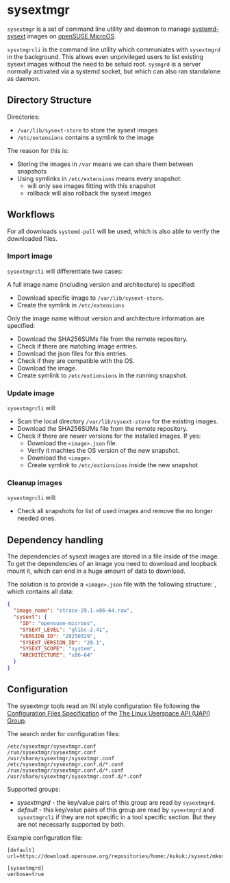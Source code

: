 # sysextmgr

`sysextmgr` is a set of command line utility and daemon to manage [systemd-sysext](https://manpages.opensuse.org/systemd-sysext) images on [openSUSE MicroOS](https://microos.opensuse.org).

`sysxtmgrcli` is the command line utility which communiates with `sysextmgrd` in the background. This allows even unprivileged users to list existing sysext images without the need to be setuid root.
`sysmgrd` is a server normally activated via a systemd socket, but which can also ran standalone as daemon.

## Directory Structure

Directories:
* `/var/lib/sysext-store` to store the sysext images
* `/etc/extensions` contains a symlink to the image

The reason for this is:

* Storing the images in `/var` means we can share them between snapshots
* Using symlinks in `/etc/extensions` means every snapshot:
  * will only see images fitting with this snapshot
  * rollback will also rollback the sysext images

## Workflows

For all downloads `systemd-pull` will be used, which is also able to verify the downloaded files.

### Import image

`sysextmgrcli` will differentiate two cases:

A full image name (including version and architecture) is specified:
* Download specific image to `/var/lib/sysext-store`.
* Create the symlink in `/etc/extensions`

Only the image name without version and architecture information are specified:
* Download the SHA256SUMs file from the remote repository.
* Check if there are matching image entries.
* Download the json files for this entries.
* Check if they are compatible with the OS.
* Download the image.
* Create symlink to `/etc/extionsions` in the running snapshot.

### Update image

`sysextmgrcli` will:
* Scan the local directory `/var/lib/sysext-store` for the existing images.
* Download the SHA256SUMs file from the remote repository.
* Check if there are newer versions for the installed images. If yes:
  * Download the `<image>.json` file.
  * Verify it machtes the OS version of the new snapshot.
  * Download the `<image>`.
  * Create symlink to `/etc/extionsions` inside the new snapshot

### Cleanup images

`sysextmgrcli` will:
* Check all snapshots for list of used images and remove the no longer needed ones.

## Dependency handling

The dependencies of sysext images are stored in a file inside of the image. To get the dependencies of an image you need to download and loopback mount it, which can end in a huge amount of data to download.

The solution is to provide a `<image>.json` file with the following structure:´, which contains all data:

```json
{
  "image_name": "strace-29.1.x86-64.raw",
  "sysext": {
    "ID": "opensuse-microos",
    "SYSEXT_LEVEL": "glibc-2.41",
    "VERSION_ID": "20250329",
    "SYSEXT_VERSION_ID": "29.1",
    "SYSEXT_SCOPE": "system",
    "ARCHITECTURE": "x86-64"
  }
}
```

## Configuration

The sysextmgr tools read an INI style configuration file following the [Configuration Files Specification](https://uapi-group.org/specifications/specs/configuration_files_specification/) of the [The Linux Userspace API (UAPI) Group](https://uapi-group.org/).

The search order for configuration files:
```
/etc/sysextmgr/sysextmgr.conf
/run/sysextmgr/sysextmgr.conf
/usr/share/sysextmgr/sysextmgr.conf
/etc/sysextmgr/sysextmgr.conf.d/*.conf
/run/sysextmgr/sysextmgr.conf.d/*.conf
/usr/share/sysextmgr/sysextmgr.conf.d/*.conf
```

Supported groups:
* *sysextmgrd* - the key/value pairs of this group are read by `sysextmgrd`.
* *default* - this key/value pairs of this group are read by `sysextmgrd` and `sysextmgrcli` if they are not specific in a tool specific section. But they are not necessarly supported by both.

Example configuration file:
```
[default]
url=https://download.opensuse.org/repositories/home:/kukuk:/sysext/mkosi/

[sysextmgrd]
verbose=true
```
